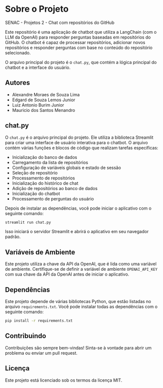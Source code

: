 # Sobre o Projeto

SENAC - Projetos 2 - Chat com repositórios do GitHub

Este repositório é uma aplicação de chatbot que utiliza a LangChain (com o LLM da OpenAI) para responder perguntas baseadas em repositórios do GitHub. O chatbot é capaz de processar repositórios, adicionar novos repositórios e responder perguntas com base no conteúdo do repositório selecionado.

O arquivo principal do projeto é o `chat.py`, que contém a lógica principal do chatbot e a interface do usuário.

## Autores

- Alexandre Moraes de Souza Lima
- Edgard de Souza Lemos Junior
- Luiz Antonio Burim Junior
- Mauricio dos Santos Menandro

## chat.py

O `chat.py` é o arquivo principal do projeto. Ele utiliza a biblioteca Streamlit para criar uma interface de usuário interativa para o chatbot. O arquivo contém várias funções e blocos de código que realizam tarefas específicas:

- Inicialização do banco de dados
- Carregamento da lista de repositórios
- Configuração de variáveis globais e estado de sessão
- Seleção de repositório
- Processamento de repositórios
- Inicialização do histórico de chat
- Adição de repositórios ao banco de dados
- Inicialização do chatbot
- Processamento de perguntas do usuário

Depois de instalar as dependências, você pode iniciar o aplicativo com o seguinte comando:

```bash
streamlit run chat.py
```

Isso iniciará o servidor Streamlit e abrirá o aplicativo em seu navegador padrão.

## Variáveis de Ambiente

Este projeto utiliza a chave da API da OpenAI, que é lida como uma variável de ambiente. Certifique-se de definir a variável de ambiente `OPENAI_API_KEY` com sua chave da API da OpenAI antes de iniciar o aplicativo.

## Dependências

Este projeto depende de várias bibliotecas Python, que estão listadas no arquivo `requirements.txt`. Você pode instalar todas as dependências com o seguinte comando:

```bash
pip install -r requirements.txt
```

## Contribuindo

Contribuições são sempre bem-vindas! Sinta-se à vontade para abrir um problema ou enviar um pull request.

## Licença

Este projeto está licenciado sob os termos da licença MIT.
